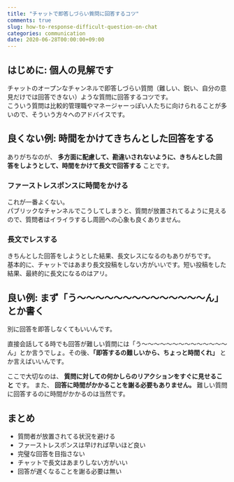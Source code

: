 ```yaml
---
title: "チャットで即答しづらい質問に回答するコツ"
comments: true
slug: how-to-response-difficult-question-on-chat
categories: communication
date: 2020-06-28T00:00:00+09:00
---
```


## はじめに: 個人の見解です

チャットのオープンなチャンネルで即答しづらい質問（難しい、鋭い、自分の意見だけでは回答できない）ような質問に回答するコツです。  
こういう質問は比較的管理職やマネージャーっぽい人たちに向けられることが多いので、そういう方々へのアドバイスです。

## 良くない例: 時間をかけてきちんとした回答をする

ありがちなのが、 **多方面に配慮して、勘違いされないように、きちんとした回答をしようとして、時間をかけて長文で回答する** ことです。  

### ファーストレスポンスに時間をかける

これが一番よくない。  
パブリックなチャンネルでこうしてしまうと、質問が放置されてるように見えるので、質問者はイライラするし周囲への心象も良くありません。

### 長文でレスする

きちんとした回答をしようとした結果、長文レスになるのもありがちです。  
基本的に、チャットではあまり長文投稿をしない方がいいです。短い投稿をした結果、最終的に長文になるのはアリ。

## 良い例: まず「う〜〜〜〜〜〜〜〜〜〜〜〜〜〜ん」とか書く

別に回答を即答しなくてもいいんです。  

直接会話してる時でも回答が難しい質問には「う〜〜〜〜〜〜〜〜〜〜〜〜〜〜ん」とか言うでしょ。その後、**「即答するの難しいから、ちょっと時間くれ」** とか言えばいいんです。

ここで大切なのは、 **質問に対しての何かしらのリアクションをすぐに見せること** です。
また、 **回答に時間がかかることを謝る必要もありません。** 難しい質問に回答するのに時間がかかるのは当然です。

## まとめ

- 質問者が放置されてる状況を避ける
- ファーストレスポンスは早ければ早いほど良い
- 完璧な回答を目指さない
- チャットで長文はあまりしない方がいい
- 回答が遅くなることを謝る必要は無い